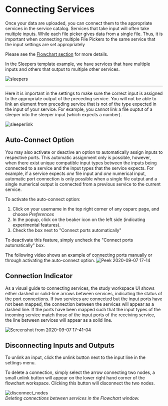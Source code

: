 # Connecting Services

Once your data are uploaded, you can connect them to the appropriate services in the service catalog. Services that take input will often take multiple inputs. While each file picker gives data from a single file. Thus, it is important when connecting multiple File Pickers to the same service that the input settings are set appropriately 

Please see the [Flowchart section](/docs/platform_introduction/workbench/flowchart.md) for more details.

In the Sleepers template example, we have services that have multiple inputs and others that output to multiple other services. 

![sleepers](https://user-images.githubusercontent.com/32800795/61583115-d5ca5680-ab33-11e9-833b-a92682d12427.JPG)

-------------------------

Here it is important in the settings to make sure the correct input is assigned to the appropriate output of the preceding service. You will not be able to link an element from preceding service that is not of the type expected in the input of your service. For example, you cannot link a file ouptut of a sleeper into the sleeper input (which expects a number).

![sleeperlink](https://user-images.githubusercontent.com/32800795/61583116-d662ed00-ab33-11e9-9b81-66bc7a094c9b.gif)

## Auto-Connect Option
You may also activate or deactive an option to automatically assign inputs to respective ports. This automatic assignment only is possible, however, when there exist unique compatible input types between the inputs being connected to a service and the input types that the service expects. For example, if a service expects *one* file input and *one* numerical input, automatic port connection is only possible when a single file output and a single numerical output is connected from a previous service to the current service. 

To activate the auto-connect option:
1. Click on your username in the top right corner of any osparc page, and choose *Preferences*
2. In the popup, click on the beaker icon on the left side (indicating experimental features). 
3. Check the box next to "Connect ports automatically"

To deactivate this feature, simply uncheck the "Connect ports automatically" box.

The following video shows an example of connecting ports manually or through activating the auto-connect option. 
![Peek 2020-09-07 17-14](https://user-images.githubusercontent.com/28002886/92402747-6432da80-f130-11ea-90a0-32c4b16e685e.gif)

## Connection Indicator
As a visual guide to connecting services, the study workspace UI shows either dashed or solid-line arrows between services, indicating the status of the port connections. If two services are connected but the input ports have not been mapped, the connection between the services will appear as a dashed line. If the ports have been mapped such that the input types of the incoming service match those of the input ports of the receiving service, the line between services will appear as a solid line. 

![Screenshot from 2020-09-07 17-41-04](https://user-images.githubusercontent.com/28002886/92403473-cc35f080-f131-11ea-9f10-3327cbf20961.png)

## Disconnecting Inputs and Outputs
To unlink an input, click the unlink button next to the input line in the settings menu.

To delete a connection, simply select the arrow connecting two nodes, a small unlink button will appear on the lower right hand corner of the flowchart workspace. Clicking this button will disconnect the two nodes.

![disconnect_nodes](https://user-images.githubusercontent.com/32800795/61332254-1bc9a680-a824-11e9-8892-85356bba931a.gif) <br/>
*Deleting connections between services in the Flowchart window.*